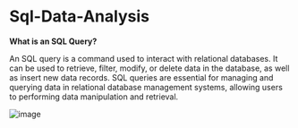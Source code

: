# Sql-Data-Analysis

**What is an SQL Query?**

An SQL query is a command used to interact with relational databases. It can be used to retrieve, filter, modify, or delete data in the database, as well as insert new data records. SQL queries are essential for managing and querying data in relational database management systems, allowing users to performing data manipulation and retrieval.


![image](https://github.com/user-attachments/assets/48b155be-8549-456f-9030-0519be57c06a)

